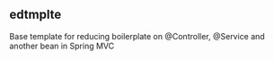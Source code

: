 ## edtmplte
Base template for reducing boilerplate on @Controller, @Service and another bean in Spring MVC